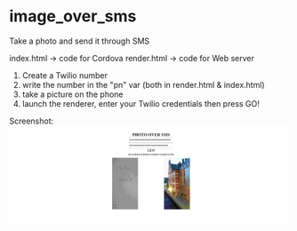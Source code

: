 # image_over_sms
Take a photo and send it through SMS

index.html  -> code for Cordova
render.html -> code for Web server


1. Create a Twilio number
2. write the number in the "pn"  var (both in render.html & index.html)
3. take a picture on the phone
4. launch the renderer, enter your Twilio credentials then press GO!

Screenshot:
<img src='screenshot.PNG'>

